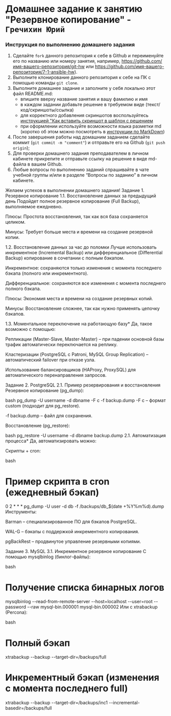 # Домашнее задание к занятию "Резервное копирование" - `Гречихин Юрий`


### Инструкция по выполнению домашнего задания

   1. Сделайте `fork` данного репозитория к себе в Github и переименуйте его по названию или номеру занятия, например, https://github.com/имя-вашего-репозитория/git-hw или  https://github.com/имя-вашего-репозитория/7-1-ansible-hw).
   2. Выполните клонирование данного репозитория к себе на ПК с помощью команды `git clone`.
   3. Выполните домашнее задание и заполните у себя локально этот файл README.md:
      - впишите вверху название занятия и вашу фамилию и имя
      - в каждом задании добавьте решение в требуемом виде (текст/код/скриншоты/ссылка)
      - для корректного добавления скриншотов воспользуйтесь [инструкцией "Как вставить скриншот в шаблон с решением](https://github.com/netology-code/sys-pattern-homework/blob/main/screen-instruction.md)
      - при оформлении используйте возможности языка разметки md (коротко об этом можно посмотреть в [инструкции  по MarkDown](https://github.com/netology-code/sys-pattern-homework/blob/main/md-instruction.md))
   4. После завершения работы над домашним заданием сделайте коммит (`git commit -m "comment"`) и отправьте его на Github (`git push origin`);
   5. Для проверки домашнего задания преподавателем в личном кабинете прикрепите и отправьте ссылку на решение в виде md-файла в вашем Github.
   6. Любые вопросы по выполнению заданий спрашивайте в чате учебной группы и/или в разделе “Вопросы по заданию” в личном кабинете.
   
Желаем успехов в выполнении домашнего задания!
Задание 1. Резервное копирование
1.1. Восстановление данных за предыдущий день
Подойдет полное резервное копирование (Full Backup), выполняемое ежедневно.

Плюсы: Простота восстановления, так как вся база сохраняется целиком.

Минусы: Требует больше места и времени на создание резервной копии.

1.2. Восстановление данных за час до поломки
Лучше использовать инкрементное (Incremental Backup) или дифференциальное (Differential Backup) копирование в сочетании с полным бэкапом.

Инкрементное: сохраняются только изменения с момента последнего бэкапа (полного или инкрементного).

Дифференциальное: сохраняются все изменения с момента последнего полного бэкапа.

Плюсы: Экономия места и времени на создание резервных копий.

Минусы: Восстановление сложнее, так как нужно применять цепочку бэкапов.

1.3. Моментальное переключение на работающую базу*
Да, такое возможно с помощью:

Репликации (Master-Slave, Master-Master) – при падении основной базы трафик автоматически переключается на реплику.

Кластеризации (PostgreSQL с Patroni, MySQL Group Replication) – автоматический failover при отказе узла.

Использование балансировщиков (HAProxy, ProxySQL) для автоматического перенаправления запросов.

Задание 2. PostgreSQL
2.1. Пример резервирования и восстановления
Резервное копирование (pg_dump):

bash
pg_dump -U username -d dbname -F c -f backup.dump
-F c – формат custom (подходит для pg_restore).

-f backup.dump – файл для сохранения.

Восстановление (pg_restore):

bash
pg_restore -U username -d dbname backup.dump
2.1. Автоматизация процесса*
Да, автоматизировать можно:

Скрипты + cron:

bash
# Пример скрипта в cron (ежедневный бэкап)
0 2 * * * pg_dump -U user -d db -f /backups/db_$(date +\%Y\%m\%d).dump
Инструменты:

Barman – специализированное ПО для бэкапов PostgreSQL.

WAL-G – бэкапы с поддержкой инкрементного копирования.

pgBackRest – продвинутое управление резервными копиями.

Задание 3. MySQL
3.1. Инкрементное резервное копирование
С помощью mysqlbinlog (бинлог-файлы):

bash
# Получение списка бинарных логов
mysqlbinlog --read-from-remote-server --host=localhost --user=root --password --raw mysql-bin.000001 mysql-bin.000002
Или с xtrabackup (Percona):

bash
# Полный бэкап
xtrabackup --backup --target-dir=/backups/full

# Инкрементный бэкап (изменения с момента последнего full)
xtrabackup --backup --target-dir=/backups/inc1 --incremental-basedir=/backups/full







